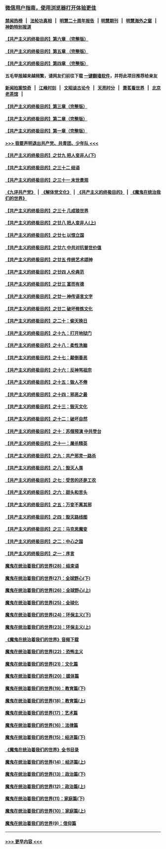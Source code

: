 ### [微信用户指南，使用浏览器打开体验更佳](https://github.com/gfw-breaker/banned-news1/blob/master/indexes/wechat-guide.md?t=0)
#### [禁闻热榜](热点新闻.md?t=0)  &nbsp;&nbsp;|&nbsp;&nbsp; [法轮功真相](https://github.com/gfw-breaker/truth/blob/master/README.md?t=0) &nbsp;&nbsp;|&nbsp;&nbsp; [明慧二十周年报告](https://github.com/gfw-breaker/mh-reports/blob/master/README.md?t=0) &nbsp;&nbsp;|&nbsp;&nbsp;[明慧期刊](https://github.com/gfw-breaker/mh-qikan) &nbsp;&nbsp;|&nbsp;&nbsp; [明慧海外之窗](https://github.com/gfw-breaker/mh-news/blob/master/README.md?t=0) &nbsp;&nbsp;|&nbsp;&nbsp; [神韵特别报道](https://github.com/gfw-breaker/mh-news/blob/master/shenyun.md?t=0)
#### [【共产主义的终极目的】第六章 （完整版）](../pages/nsc422/n11428913.md?t=02161255) 
#### [【共产主义的终极目的】第五章 （完整版）](../pages/nsc422/n11428912.md?t=02161255) 
#### [【共产主义的终极目的】第四章 （完整版）](../pages/nsc422/n11428907.md?t=02161255) 
#### 五毛举报越来越频繁，请网友们前往下载 [一键翻墙软件](https://github.com/gfw-breaker/ssr-accounts)，并将此项目推荐给亲友
#### [新闻拍案惊奇](https://github.com/gfw-breaker/banned-news1/blob/master/pages/link4.md) &nbsp;&nbsp;|&nbsp;&nbsp; [江峰时刻](https://github.com/gfw-breaker/banned-news1/blob/master/pages/link4.md) &nbsp;&nbsp;|&nbsp;&nbsp; [文昭谈古论今](https://github.com/gfw-breaker/banned-news1/blob/master/pages/link4.md) &nbsp;&nbsp;|&nbsp;&nbsp; [天亮时分](https://github.com/gfw-breaker/banned-news1/blob/master/pages/link4.md) &nbsp;&nbsp;|&nbsp;&nbsp; [萧茗看世界](https://github.com/gfw-breaker/banned-news1/blob/master/pages/link4.md) &nbsp;&nbsp;|&nbsp;&nbsp; [北京老茶馆](https://github.com/gfw-breaker/banned-news1/blob/master/pages/link4.md) &nbsp;&nbsp;|&nbsp;&nbsp; 
#### [【共产主义的终极目的】第三章（完整版）](../pages/nsc422/n11428848.md?t=02161255) 
#### [【共产主义的终极目的】第二章（完整版）](../pages/nsc422/n11428831.md?t=02161255) 
#### [【共产主义的终极目的】第一章（完整版）](../pages/nsc422/n11417651.md?t=02161255) 
#### [>>> 我要声明退出共产党、共青团、少年队 <<<](https://github.com/begood0513/goodnews/blob/master/quit/letter.md) 
#### [【共产主义的终极目的】之廿九 把人变非人(下)](../pages/nsc422/n11344140.md?t=02161255) 
#### [【共产主义的终极目的】之三十二 结语](../pages/nsc422/n11360535.md?t=02161255) 
#### [【共产主义的终极目的】之三十一 末世景观](../pages/nsc422/n11351129.md?t=02161255) 
#### [《九评共产党》](https://github.com/begood0513/9ping.md/blob/master/README.md) &nbsp;|&nbsp; [《解体党文化》](../../../../jtdwh.md/blob/master/README.md)  &nbsp;|&nbsp; [《共产主义的终极目的》](../../../../gczydzjmd.md/blob/master/README.md) &nbsp;|&nbsp; [《魔鬼在统治我们的世界》](../../../../mgztzwmdsj.md/blob/master/README.md) 
#### [【共产主义的终极目的】之三十 几成狼世界](../pages/nsc422/n11348280.md?t=02161255) 
#### [【共产主义的终极目的】之廿八 把人变非人(上)](../pages/nsc422/n11340492.md?t=02161255) 
#### [【共产主义的终极目的】之廿七 以恨立国](../pages/nsc422/n11336944.md?t=02161255) 
#### [【共产主义的终极目的】之廿六 中共对抗普世价值](../pages/nsc422/n11324785.md?t=02161255) 
#### [【共产主义的终极目的】之廿五 传统艺术颂神](../pages/nsc422/n11296396.md?t=02161255) 
#### [【共产主义的终极目的】之廿四 人伦典范](../pages/nsc422/n11296397.md?t=02161255) 
#### [【共产主义的终极目的】之廿三 富而有德](../pages/nsc422/n11283598.md?t=02161255) 
#### [【共产主义的终极目的】之廿一 神传语言文字](../pages/nsc422/n11263265.md?t=02161255) 
#### [【共产主义的终极目的】之廿二 破坏修炼文化](../pages/nsc422/n11245728.md?t=02161255) 
#### [【共产主义的终极目的】之二十：偷天换日](../pages/nsc422/n11238846.md?t=02161255) 
#### [【共产主义的终极目的】之十九：打开地狱门](../pages/nsc422/n11206376.md?t=02161255) 
#### [【共产主义的终极目的】之十八：柔性洗脑](../pages/nsc422/n11199994.md?t=02161255) 
#### [【共产主义的终极目的】之十七：颠倒善恶](../pages/nsc422/n11179782.md?t=02161255) 
#### [【共产主义的终极目的】之十六：反神骂祖宗](../pages/nsc422/n11166798.md?t=02161255) 
#### [【共产主义的终极目的】之十五：毁人不倦](../pages/nsc422/n11166792.md?t=02161255) 
#### [【共产主义的终极目的】之十四：邪恶之最](../pages/nsc422/n11150249.md?t=02161255) 
#### [【共产主义的终极目的】之十三：毁灭文化](../pages/nsc422/n11135227.md?t=02161255) 
#### [【共产主义的终极目的】之十二：破坏自然](../pages/nsc422/n11135214.md?t=02161255) 
#### [【共产主义的终极目的】之十：苏俄预演 中共登台](../pages/nsc422/n11118424.md?t=02161255) 
#### [【共产主义的终极目的】之十一：屠杀精英](../pages/nsc422/n11118442.md?t=02161255) 
#### [【共产主义的终极目的】之九：共产邪灵一路杀](../pages/nsc422/n11114139.md?t=02161255) 
#### [【共产主义的终极目的】之八：毁灭人类](../pages/nsc422/n11108503.md?t=02161255) 
#### [【共产主义的终极目的】之七：受苦的还是工农](../pages/nsc422/n11101809.md?t=02161255) 
#### [【共产主义的终极目的】之六：甜头和苦头](../pages/nsc422/n11096971.md?t=02161255) 
#### [【共产主义的终极目的】之五：万变不离其邪](../pages/nsc422/n11091285.md?t=02161255) 
#### [【共产主义的终极目的】之四：毁灭路线图](../pages/nsc422/n11086284.md?t=02161255) 
#### [【共产主义的终极目的】之三：马克思魔变](../pages/nsc422/n11061941.md?t=02161255) 
#### [【共产主义的终极目的】之二：中心之国](../pages/nsc422/n11047728.md?t=02161255) 
#### [【共产主义的终极目的】之一：序言](../pages/nsc422/n11086077.md?t=02161255) 
#### [魔鬼在统治着我们的世界(28)：结束语](../pages/nsc422/n10936246.md?t=02161255) 
#### [魔鬼在统治着我们的世界(27)：全球野心(下)](../pages/nsc422/n10928319.md?t=02161255) 
#### [魔鬼在统治着我们的世界(26)：全球野心(上)](../pages/nsc422/n10900318.md?t=02161255) 
#### [魔鬼在统治着我们的世界(25)：全球化](../pages/nsc422/n10788205.md?t=02161255) 
#### [魔鬼在统治着我们的世界(24)：环保主义(下)](../pages/nsc422/n10695307.md?t=02161255) 
#### [魔鬼在统治着我们的世界(23)：环保主义(上)](../pages/nsc422/n10688613.md?t=02161255) 
#### [《魔鬼在统治着我们的世界》音频下载](../pages/nsc422/n10635553.md?t=02161255) 
#### [魔鬼在统治着我们的世界(22)：恐怖主义](../pages/nsc422/n10614727.md?t=02161255) 
#### [魔鬼在统治着我们的世界(21)：文化篇](../pages/nsc422/n10597706.md?t=02161255) 
#### [魔鬼在统治着我们的世界(20)：媒体篇](../pages/nsc422/n10586579.md?t=02161255) 
#### [魔鬼在统治着我们的世界(19)：教育篇(下)](../pages/nsc422/n10564808.md?t=02161255) 
#### [魔鬼在统治着我们的世界(18)：教育篇(上)](../pages/nsc422/n10526970.md?t=02161255) 
#### [魔鬼在统治着我们的世界(17)：艺术篇](../pages/nsc422/n10499093.md?t=02161255) 
#### [魔鬼在统治着我们的世界(16)：法律篇](../pages/nsc422/n10485969.md?t=02161255) 
#### [魔鬼在统治着我们的世界(15)：经济篇(下)](../pages/nsc422/n10469975.md?t=02161255) 
#### [《魔鬼在统治着我们的世界》全书目录](../pages/nsc422/n10464261.md?t=02161255) 
#### [魔鬼在统治着我们的世界(14)：经济篇(上)](../pages/nsc422/n10457370.md?t=02161255) 
#### [魔鬼在统治着我们的世界(13)：政治篇(下)](../pages/nsc422/n10448270.md?t=02161255) 
#### [魔鬼在统治着我们的世界(12)：政治篇(上)](../pages/nsc422/n10444576.md?t=02161255) 
#### [魔鬼在统治着我们的世界(11)：家庭篇(下)](../pages/nsc422/n10440961.md?t=02161255) 
#### [魔鬼在统治着我们的世界(10)：家庭篇(上)](../pages/nsc422/n10435448.md?t=02161255) 
#### [魔鬼在统治着我们的世界(9)：信仰篇](../pages/nsc422/n10432159.md?t=02161255) 

----
#### [ >>> 更早内容 <<< ](../indexes/nsc422-earlier.md)

